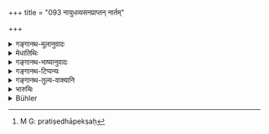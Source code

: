 +++
title = "093 नायुधव्यसनप्राप्तन् नार्तम्"

+++

<details><summary>गङ्गानथ-मूलानुवादः</summary>

Nor one who has fallen in difficulties regarding weapons; nor one in distress, nor one severely wounded, nor one who is frightened, nor one who has turned back;—the king remembering the duties of honourable men.—(93)
</details>

<details><summary>मेधातिथिः</summary>

**आयुधव्यसनम्** आयुधकृच्छ्रम् आयुधभङ्गः, कुण्डलिभावः खड्गस्य, ज्याछेद इत्य् एवमादिः, तं **प्राप्तम्** । **आर्तः** हतपुत्रभ्रात्रादिः । **भीतं** मुखरागादिना विज्ञाय, शस्त्रसंमुखम् अपि । **परावृत्तं** प्रत्यावृत्य स्थितम् । एते नियमाः । प्रतिषेधपक्षे[^१३०] प्रत्यवायः । तदा च स्वर्गप्राप्तिवचनम् अर्थवादः । किं पुनर् अत्र युक्तम् । पुरुषार्थः प्रतिषेधः, "न कलञ्जं भक्षयेत्" इतिवत् । तथा हि नञो मुख्यार्थवृत्तिता भवति । **सतां धर्मम्** इति । शिष्टानाम् एष आचार इत्य् आह **अनुस्मरन्न्** इति ॥ ७.९३ ॥


[^१३०]:
     M G: pratiṣedhāpekṣaḥ
</details>

<details><summary>गङ्गानथ-भाष्यानुवादः</summary>

‘*Difficulties regarding weapons*’—such as the breaking of weapons, the sword becoming crooked, the snapping of the bowstring and so forth.

‘*In distress*’—on having lost his son or brother or some other relative.

‘*Frightened*’— showing such signs of fear as the paleness of face and the like, even though still facing his foe.

‘*Turned back*’— starding with his face turned away.

These are positive rules to be observed. If they are to be regarded as prohibitions, the non-observance of them would be sinful; \[which would mean that their observance would simply save the man from that sin, and in that case\] the declaration regarding the attaining of Heaven would be purely commendatory.

What then is the right view to take regarding these rules?

They are prohibitions set up for the man’s benefit, standing on the same footing as the prohibition of eating the flesh of the animal killed by a poisoned arrow. It is only when we take the rules thus that the negative word retains its primary meaning.

‘*Remembering the duties of honourable men*’—the sense of ‘*anu*’ is that such is the usage of all cultured men.—(93)
</details>

<details><summary>गङ्गानथ-टिप्पन्यः</summary>

This verse is quoted in *Vīramitrodaya* (Rājanīti, p. 406);—and in
*Nītimayūkha* (p. 81).
</details>

<details><summary>गङ्गानथ-तुल्य-वाक्यानि</summary>

**(verses 7.91-93)  
**

See Comparative notes for [Verse 7.91].
</details>

<details><summary>भारुचिः</summary>

संग्रामनियमविधिर् अयम्, तेषां हतिप्रत्यवायार्थम् ॥ ७.९०–९३ ॥
</details>

<details><summary>Bühler</summary>

093	Nor one whose weapons are broken, nor one afflicted (with sorrow), nor one who has been grievously wounded, nor one who is in fear, nor one who has turned to flight; (but in all these cases let him) remember the duty (of honourable warriors).
</details>
